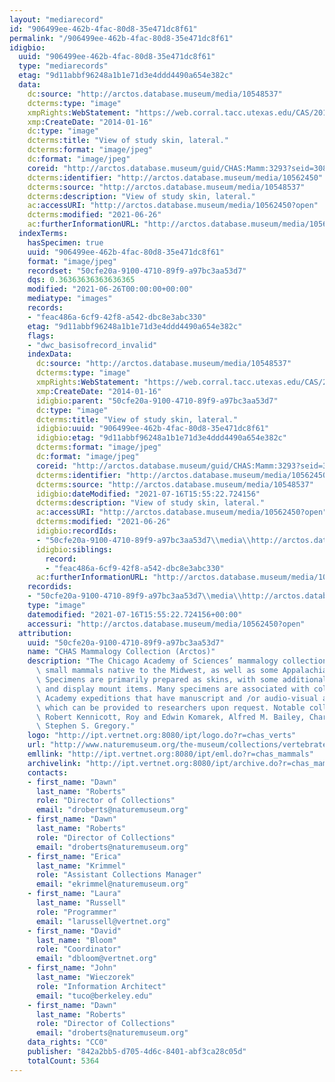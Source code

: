 ```yaml
---
layout: "mediarecord"
id: "906499ee-462b-4fac-80d8-35e471dc8f61"
permalink: "/906499ee-462b-4fac-80d8-35e471dc8f61"
idigbio:
  uuid: "906499ee-462b-4fac-80d8-35e471dc8f61"
  type: "mediarecords"
  etag: "9d11abbf96248a1b1e71d3e4ddd4490a654e382c"
  data:
    dc:source: "http://arctos.database.museum/media/10548537"
    dcterms:type: "image"
    xmpRights:WebStatement: "https://web.corral.tacc.utexas.edu/CAS/20161217-02/jpg/chas_mamm_3293.4.jpg"
    xmp:CreateDate: "2014-01-16"
    dc:type: "image"
    dcterms:title: "View of study skin, lateral."
    dcterms:format: "image/jpeg"
    dc:format: "image/jpeg"
    coreid: "http://arctos.database.museum/guid/CHAS:Mamm:3293?seid=3088375"
    dcterms:identifier: "http://arctos.database.museum/media/10562450"
    dcterms:source: "http://arctos.database.museum/media/10548537"
    dcterms:description: "View of study skin, lateral."
    ac:accessURI: "http://arctos.database.museum/media/10562450?open"
    dcterms:modified: "2021-06-26"
    ac:furtherInformationURL: "http://arctos.database.museum/media/10562450"
  indexTerms:
    hasSpecimen: true
    uuid: "906499ee-462b-4fac-80d8-35e471dc8f61"
    format: "image/jpeg"
    recordset: "50cfe20a-9100-4710-89f9-a97bc3aa53d7"
    dqs: 0.36363636363636365
    modified: "2021-06-26T00:00:00+00:00"
    mediatype: "images"
    records:
    - "feac486a-6cf9-42f8-a542-dbc8e3abc330"
    etag: "9d11abbf96248a1b1e71d3e4ddd4490a654e382c"
    flags:
    - "dwc_basisofrecord_invalid"
    indexData:
      dc:source: "http://arctos.database.museum/media/10548537"
      dcterms:type: "image"
      xmpRights:WebStatement: "https://web.corral.tacc.utexas.edu/CAS/20161217-02/jpg/chas_mamm_3293.4.jpg"
      xmp:CreateDate: "2014-01-16"
      idigbio:parent: "50cfe20a-9100-4710-89f9-a97bc3aa53d7"
      dc:type: "image"
      dcterms:title: "View of study skin, lateral."
      idigbio:uuid: "906499ee-462b-4fac-80d8-35e471dc8f61"
      idigbio:etag: "9d11abbf96248a1b1e71d3e4ddd4490a654e382c"
      dcterms:format: "image/jpeg"
      dc:format: "image/jpeg"
      coreid: "http://arctos.database.museum/guid/CHAS:Mamm:3293?seid=3088375"
      dcterms:identifier: "http://arctos.database.museum/media/10562450"
      dcterms:source: "http://arctos.database.museum/media/10548537"
      idigbio:dateModified: "2021-07-16T15:55:22.724156"
      dcterms:description: "View of study skin, lateral."
      ac:accessURI: "http://arctos.database.museum/media/10562450?open"
      dcterms:modified: "2021-06-26"
      idigbio:recordIds:
      - "50cfe20a-9100-4710-89f9-a97bc3aa53d7\\media\\http://arctos.database.museum/media/10562450"
      idigbio:siblings:
        record:
        - "feac486a-6cf9-42f8-a542-dbc8e3abc330"
      ac:furtherInformationURL: "http://arctos.database.museum/media/10562450"
    recordids:
    - "50cfe20a-9100-4710-89f9-a97bc3aa53d7\\media\\http://arctos.database.museum/media/10562450"
    type: "image"
    datemodified: "2021-07-16T15:55:22.724156+00:00"
    accessuri: "http://arctos.database.museum/media/10562450?open"
  attribution:
    uuid: "50cfe20a-9100-4710-89f9-a97bc3aa53d7"
    name: "CHAS Mammalogy Collection (Arctos)"
    description: "The Chicago Academy of Sciences’ mammalogy collection contains mostly\
      \ small mammals native to the Midwest, as well as some Appalachian species.\
      \ Specimens are primarily prepared as skins, with some additional osteological\
      \ and display mount items. Many specimens are associated with collectors or\
      \ Academy expeditions that have manuscript and /or audio-visual archival material,\
      \ which can be provided to researchers upon request. Notable collectors include\
      \ Robert Kennicott, Roy and Edwin Komarek, Alfred M. Bailey, Charles D. Brower,\
      \ Stephen S. Gregory."
    logo: "http://ipt.vertnet.org:8080/ipt/logo.do?r=chas_verts"
    url: "http://www.naturemuseum.org/the-museum/collections/vertebrates"
    emllink: "http://ipt.vertnet.org:8080/ipt/eml.do?r=chas_mammals"
    archivelink: "http://ipt.vertnet.org:8080/ipt/archive.do?r=chas_mammals"
    contacts:
    - first_name: "Dawn"
      last_name: "Roberts"
      role: "Director of Collections"
      email: "droberts@naturemuseum.org"
    - first_name: "Dawn"
      last_name: "Roberts"
      role: "Director of Collections"
      email: "droberts@naturemuseum.org"
    - first_name: "Erica"
      last_name: "Krimmel"
      role: "Assistant Collections Manager"
      email: "ekrimmel@naturemuseum.org"
    - first_name: "Laura"
      last_name: "Russell"
      role: "Programmer"
      email: "larussell@vertnet.org"
    - first_name: "David"
      last_name: "Bloom"
      role: "Coordinator"
      email: "dbloom@vertnet.org"
    - first_name: "John"
      last_name: "Wieczorek"
      role: "Information Architect"
      email: "tuco@berkeley.edu"
    - first_name: "Dawn"
      last_name: "Roberts"
      role: "Director of Collections"
      email: "droberts@naturemuseum.org"
    data_rights: "CC0"
    publisher: "842a2bb5-d705-4d6c-8401-abf3ca28c05d"
    totalCount: 5364
---
```

